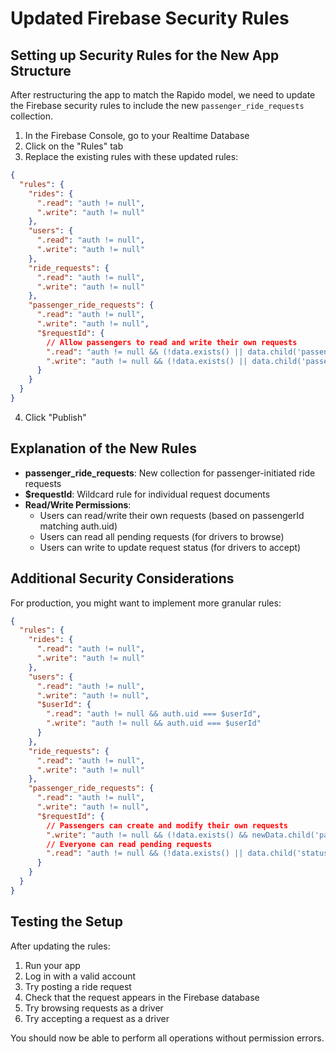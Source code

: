 # Updated Firebase Security Rules

## Setting up Security Rules for the New App Structure

After restructuring the app to match the Rapido model, we need to update the Firebase security rules to include the new `passenger_ride_requests` collection.

1. In the Firebase Console, go to your Realtime Database
2. Click on the "Rules" tab
3. Replace the existing rules with these updated rules:

```json
{
  "rules": {
    "rides": {
      ".read": "auth != null",
      ".write": "auth != null"
    },
    "users": {
      ".read": "auth != null",
      ".write": "auth != null"
    },
    "ride_requests": {
      ".read": "auth != null",
      ".write": "auth != null"
    },
    "passenger_ride_requests": {
      ".read": "auth != null",
      ".write": "auth != null",
      "$requestId": {
        // Allow passengers to read and write their own requests
        ".read": "auth != null && (!data.exists() || data.child('passengerId').val() === auth.uid) || (!newData.exists() || newData.child('passengerId').val() === auth.uid)",
        ".write": "auth != null && (!data.exists() || data.child('passengerId').val() === auth.uid) || (!newData.exists() || newData.child('passengerId').val() === auth.uid)"
      }
    }
  }
}
```

4. Click "Publish"

## Explanation of the New Rules

- **passenger_ride_requests**: New collection for passenger-initiated ride requests
- **$requestId**: Wildcard rule for individual request documents
- **Read/Write Permissions**: 
  - Users can read/write their own requests (based on passengerId matching auth.uid)
  - Users can read all pending requests (for drivers to browse)
  - Users can write to update request status (for drivers to accept)

## Additional Security Considerations

For production, you might want to implement more granular rules:

```json
{
  "rules": {
    "rides": {
      ".read": "auth != null",
      ".write": "auth != null"
    },
    "users": {
      ".read": "auth != null",
      ".write": "auth != null",
      "$userId": {
        ".read": "auth != null && auth.uid === $userId",
        ".write": "auth != null && auth.uid === $userId"
      }
    },
    "ride_requests": {
      ".read": "auth != null",
      ".write": "auth != null"
    },
    "passenger_ride_requests": {
      ".read": "auth != null",
      ".write": "auth != null",
      "$requestId": {
        // Passengers can create and modify their own requests
        ".write": "auth != null && (!data.exists() && newData.child('passengerId').val() === auth.uid) || (data.exists() && data.child('passengerId').val() === auth.uid && newData.child('passengerId').val() === auth.uid)",
        // Everyone can read pending requests
        ".read": "auth != null && (!data.exists() || data.child('status').val() === 'pending') || (!newData.exists() || newData.child('status').val() === 'pending') || (auth != null && data.child('passengerId').val() === auth.uid) || (auth != null && data.child('driverId').val() === auth.uid)"
      }
    }
  }
}
```

## Testing the Setup

After updating the rules:

1. Run your app
2. Log in with a valid account
3. Try posting a ride request
4. Check that the request appears in the Firebase database
5. Try browsing requests as a driver
6. Try accepting a request as a driver

You should now be able to perform all operations without permission errors.